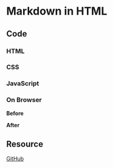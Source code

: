 # Markdown in HTML



## Code



### HTML



### CSS



### JavaScript



### On Browser

**Before**  



**After**  



## Resource

[GitHub](https://github.com/metaphorlism/html-css-javascript/tree/workerjs)
